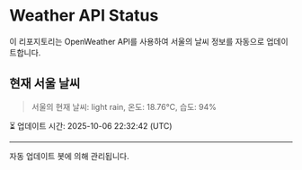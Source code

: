 
# Weather API Status

이 리포지토리는 OpenWeather API를 사용하여 서울의 날씨 정보를 자동으로 업데이트합니다.

## 현재 서울 날씨
> 서울의 현재 날씨: light rain, 온도: 18.76°C, 습도: 94%

⏳ 업데이트 시간: 2025-10-06 22:32:42 (UTC)

---
자동 업데이트 봇에 의해 관리됩니다.
